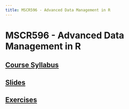 ```yaml
---
title: MSCR596 - Advanced Data Management in R
---
```


# MSCR596 - Advanced Data Management in R

## [Course Syllabus](syllabus.html)

## [Slides](https://cdn.rawgit.com/advdatamgmt/slides/1103ce0209f587f857e5dc90e3e09a3059269170/index.html)

## [Exercises](https://cdn.rawgit.com/advdatamgmt/exercises/6be7ad89442284baf5ec75e95af41ea540f9fc42/html/index.html)
